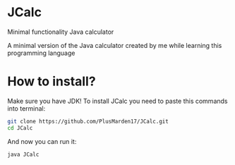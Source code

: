 # JCalc
Minimal functionality Java calculator


A minimal version of the Java calculator created by me while learning this programming language


# How to install?
Make sure you have JDK!
To install JCalc you need to paste this commands into terminal:
```bash
git clone https://github.com/PlusMarden17/JCalc.git
cd JCalc
```
And now you can run it:
```bash
java JCalc
```
